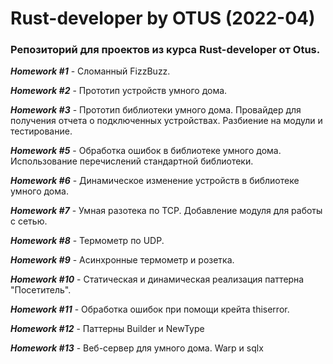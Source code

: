 # Rust-developer by OTUS (2022-04)

### Репозиторий для проектов из курса Rust-developer от Otus.


***Homework #1*** - Сломанный FizzBuzz.

***Homework #2*** - Прототип устройств умного дома.

***Homework #3*** - Прототип библиотеки умного дома. Провайдер для получения отчета о подключенных устройствах. Разбиение на модули и тестирование.

***Homework #5*** - Обработка ошибок в библиотеке умного дома. Использование перечислений стандартной библиотеки.

***Homework #6*** - Динамическое изменение устройств в библиотеке умного дома.

***Homework #7*** - Умная разотека по TCP. Добавление модуля для работы с сетью.

***Homework #8*** - Термометр по UDP.

***Homework #9*** - Асинхронные термометр и розетка.

***Homework #10*** - Статическая и динамическая реализация паттерна "Посетитель".

***Homework #11*** - Обработка ошибок при помощи крейта thiserror.

***Homework #12*** - Паттерны Builder и NewType

***Homework #13*** - Веб-сервер для умного дома. Warp и sqlx
